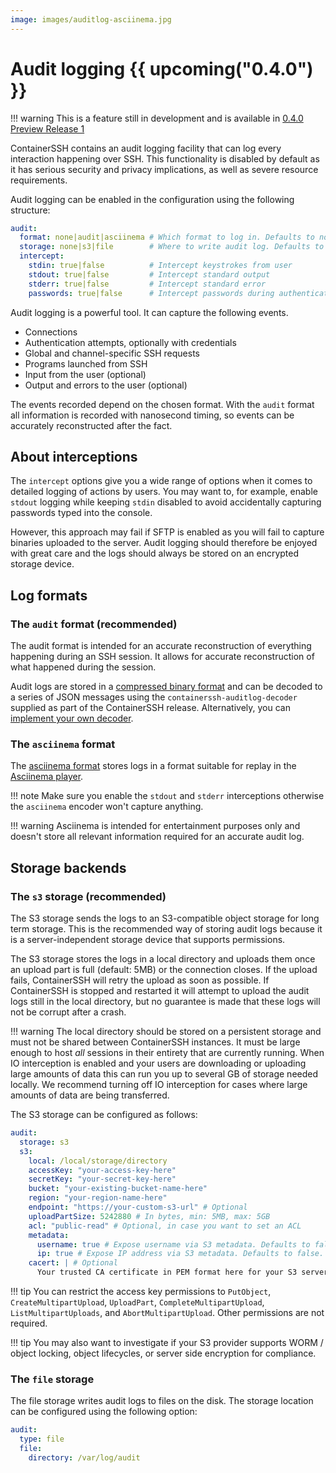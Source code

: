 ```yaml
---
image: images/auditlog-asciinema.jpg
---
```


<h1>Audit logging {{ upcoming("0.4.0") }}</h1>

!!! warning
    This is a feature still in development and is available in [0.4.0 Preview Release 1](https://github.com/ContainerSSH/ContainerSSH/releases/tag/0.4.0-PR1)

ContainerSSH contains an audit logging facility that can log every interaction happening over SSH. This functionality is disabled by default as it has serious security and privacy implications, as well as severe resource requirements.

Audit logging can be enabled in the configuration using the following structure:

```yaml
audit:
  format: none|audit|asciinema # Which format to log in. Defaults to none.
  storage: none|s3|file        # Where to write audit log. Defaults to none.
  intercept:
    stdin: true|false          # Intercept keystrokes from user
    stdout: true|false         # Intercept standard output
    stderr: true|false         # Intercept standard error
    passwords: true|false      # Intercept passwords during authentication
```

Audit logging is a powerful tool. It can capture the following events.

- Connections
- Authentication attempts, optionally with credentials
- Global and channel-specific SSH requests
- Programs launched from SSH
- Input from the user (optional)
- Output and errors to the user (optional)

The events recorded depend on the chosen format. With the `audit` format all information is recorded with nanosecond timing, so events can be accurately reconstructed after the fact.

## About interceptions

The `intercept` options give you a wide range of options when it comes to detailed logging of actions by users. You may want to, for example, enable `stdout` logging while keeping `stdin` disabled to avoid accidentally capturing passwords typed into the console.

However, this approach may fail if SFTP is enabled as you will fail to capture binaries uploaded to the server. Audit logging should therefore be enjoyed with great care and the logs should always be stored on an encrypted storage device.

## Log formats

### The `audit` format (recommended)

The audit format is intended for an accurate reconstruction of everything happening during an SSH session. It allows for accurate reconstruction of what happened during the session.

Audit logs are stored in a [compressed binary format](format.md) and can be decoded to a series of JSON messages using the `containerssh-auditlog-decoder` supplied as part of the ContainerSSH release. Alternatively, you can [implement your own decoder](format.md).

### The `asciinema` format

The [asciinema format](https://github.com/asciinema/asciinema/blob/develop/doc/asciicast-v2.md) stores logs in a format suitable for replay in the [Asciinema player](https://asciinema.org/).

<script id="asciicast-vMhS8fMI6tyICWdcszMvKQVFU" src="https://asciinema.org/a/vMhS8fMI6tyICWdcszMvKQVFU.js" async></script>

!!! note
    Make sure you enable the `stdout` and `stderr` interceptions otherwise the `asciinema` encoder won't capture anything. 

!!! warning
    Asciinema is intended for entertainment purposes only and doesn't store all relevant information required for an accurate audit log.

## Storage backends

### The `s3` storage (recommended)

The S3 storage sends the logs to an S3-compatible object storage for long term storage. This is the recommended way of storing audit logs because it is a server-independent storage device that supports permissions.

The S3 storage stores the logs in a local directory and uploads them once an upload part is full (default: 5MB) or the connection closes. If the upload fails, ContainerSSH will retry the upload as soon as possible. If ContainerSSH is stopped and restarted it will attempt to upload the audit logs still in the local directory, but no guarantee is made that these logs will not be corrupt after a crash.

!!! warning
    The local directory should be stored on a persistent storage and must not be shared between ContainerSSH instances. It must be large enough to host *all* sessions in their entirety that are currently running. When IO interception is enabled and your users are downloading or uploading large amounts of data this can run you up to several GB of storage needed locally. We recommend turning off IO interception for cases where large amounts of data are being transferred.  

The S3 storage can be configured as follows:

```yaml
audit:
  storage: s3
  s3:
    local: /local/storage/directory
    accessKey: "your-access-key-here"
    secretKey: "your-secret-key-here"
    bucket: "your-existing-bucket-name-here"
    region: "your-region-name-here"
    endpoint: "https://your-custom-s3-url" # Optional
    uploadPartSize: 5242880 # In bytes, min: 5MB, max: 5GB
    acl: "public-read" # Optional, in case you want to set an ACL
    metadata:
      username: true # Expose username via S3 metadata. Defaults to false.
      ip: true # Expose IP address via S3 metadata. Defaults to false.
    cacert: | # Optional
      Your trusted CA certificate in PEM format here for your S3 server.
```

!!! tip
    You can restrict the access key permissions to `PutObject`, `CreateMultipartUpload`, `UploadPart`, `CompleteMultipartUpload`, `ListMultipartUploads`, and `AbortMultipartUpload`. Other permissions are not required.

!!! tip
    You may also want to investigate if your S3 provider supports WORM / object locking, object lifecycles, or server side encryption for compliance.

### The `file` storage

The file storage writes audit logs to files on the disk. The storage location can be configured using the following option:

```yaml
audit:
  type: file
  file:
    directory: /var/log/audit
```
